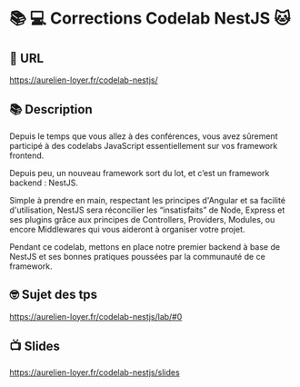# 📚 💻 Corrections Codelab NestJS 🐱

## 🔗 URL

https://aurelien-loyer.fr/codelab-nestjs/

## 📚 Description

Depuis le temps que vous allez à des conférences, vous avez sûrement participé à des codelabs JavaScript essentiellement sur vos framework frontend.

Depuis peu, un nouveau framework sort du lot, et c’est un framework backend : NestJS.

Simple à prendre en main, respectant les principes d'Angular et sa facilité d'utilisation, NestJS sera réconcilier les “insatisfaits” de Node, Express et ses plugins grâce aux principes de Controllers, Providers, Modules, ou encore Middlewares qui vous aideront à organiser votre projet.

Pendant ce codelab, mettons en place notre premier backend à base de NestJS et ses bonnes pratiques poussées par la communauté de ce framework.

## 🤓 Sujet des tps

https://aurelien-loyer.fr/codelab-nestjs/lab/#0


## 📺 Slides

https://aurelien-loyer.fr/codelab-nestjs/slides
